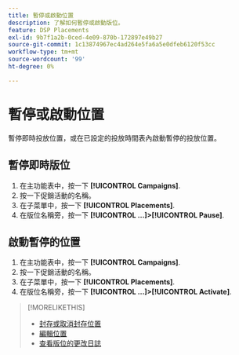 ```yaml
---
title: 暫停或啟動位置
description: 了解如何暫停或啟動版位。
feature: DSP Placements
exl-id: 9b7f1a2b-0ced-4e09-870b-172897e49b27
source-git-commit: 1c13874967ec4ad264e5fa6a5e0dfeb6120f53cc
workflow-type: tm+mt
source-wordcount: '99'
ht-degree: 0%

---
```


# 暫停或啟動位置

暫停即時投放位置，或在已設定的投放時間表內啟動暫停的投放位置。

## 暫停即時版位

1. 在主功能表中，按一下 **[!UICONTROL Campaigns]**.
1. 按一下促銷活動的名稱。
1. 在子菜單中，按一下 **[!UICONTROL Placements]**.
1. 在版位名稱旁，按一下  **[!UICONTROL ...]>[!UICONTROL Pause]**.

## 啟動暫停的位置

1. 在主功能表中，按一下 **[!UICONTROL Campaigns]**.
1. 按一下促銷活動的名稱。
1. 在子菜單中，按一下 **[!UICONTROL Placements]**.
1. 在版位名稱旁，按一下  **[!UICONTROL ...]>[!UICONTROL Activate]**.

>[!MORELIKETHIS]
>
>* [封存或取消封存位置](placement-archive-unarchive.md)
>* [編輯位置](placement-edit.md)
>* [查看版位的更改日誌](placement-change-log.md)


